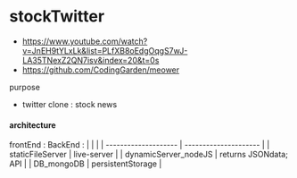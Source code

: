 # stockTwitter 

- https://www.youtube.com/watch?v=JnEH9tYLxLk&list=PLfXB8oEdgOqgS7wJ-LA35TNexZ2QN7isv&index=20&t=0s
- https://github.com/CodingGarden/meower

purpose
- twitter clone : stock news

#### architecture
frontEnd : 
BackEnd : 
|                      |                       |
| -------------------- | --------------------- |
| staticFileServer     | live-server           |
| dynamicServer_nodeJS | returns JSONdata; API |
| DB_mongoDB           | persistentStorage     |
